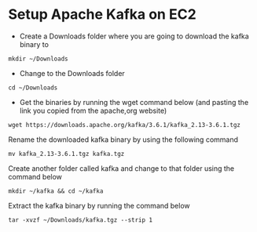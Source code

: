 # Setup Apache Kafka on EC2
* Create a Downloads folder where you are going to download the kafka binary to

```
mkdir ~/Downloads
```

* Change to the Downloads folder

```
cd ~/Downloads
```

* Get the binaries by running the wget command below (and pasting the link you copied from the apache,org website)

```
wget https://downloads.apache.org/kafka/3.6.1/kafka_2.13-3.6.1.tgz
```

Rename the downloaded kafka binary by using the following command

```
mv kafka_2.13-3.6.1.tgz kafka.tgz
```

Create another folder called kafka and change to that folder using the command below
```
mkdir ~/kafka && cd ~/kafka
```

Extract the kafka binary by running the command below

```
tar -xvzf ~/Downloads/kafka.tgz --strip 1
```

